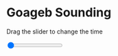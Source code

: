 <h1>Goageb Sounding</h1>
<p>Drag the slider to change the time</p>

<div class="slidecontainer">
<input oninput='setImage(this)' class="slider" type="range" min="0" max="4" value="0" step="1" />
<img id='img'/>
</div>

<script>
var img = document.getElementById('img');
var img_array = ['/assets/images/skwt/skd_goageb_wrfout_d01_2020-07-31_12:00:00.png',
'/assets/images/skwt/skd_goageb_wrfout_d01_2020-07-31_18:00:00.png',
'/assets/images/skwt/skd_goageb_wrfout_d01_2020-08-01_00:00:00.png',
'/assets/images/skwt/skd_goageb_wrfout_d01_2020-08-01_06:00:00.png',];
function setImage(obj)
{
        var value = obj.value;
        img.src = img_array[value];

}
</script>
